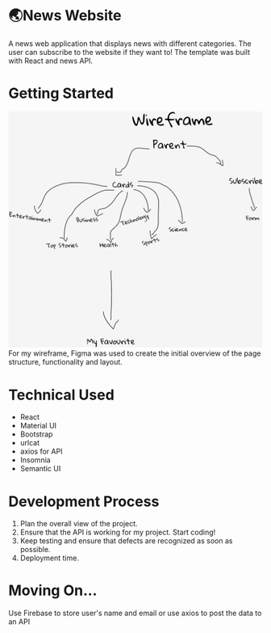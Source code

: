 # :earth_asia:News Website
 A news web application that displays news with different categories. The user can subscribe to the website if they want to! The template was built with React and news API.

# Getting Started
![Wireframe](wireframe.png)
For my wireframe, Figma was used to create the initial overview of the page structure, functionality and layout.

# Technical Used
- React
- Material UI
- Bootstrap
- urlcat
- axios for API
- Insomnia
- Semantic UI

# Development Process
1. Plan the overall view of the project.
2. Ensure that the API is working for my project. Start coding!
3. Keep testing and ensure that defects are recognized as soon as possible.
4. Deployment time.

# Moving On...
Use Firebase to store user's name and email or use axios to post the data to an API